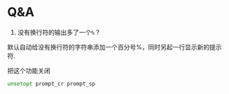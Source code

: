 # Q&A

1. 没有换行符的输出多了一个`%` ?

默认自动给没有换行符的字符串添加一个百分号%，同时另起一行显示新的提示符.

把这个功能关闭

```zsh
unsetopt prompt_cr prompt_sp
```
